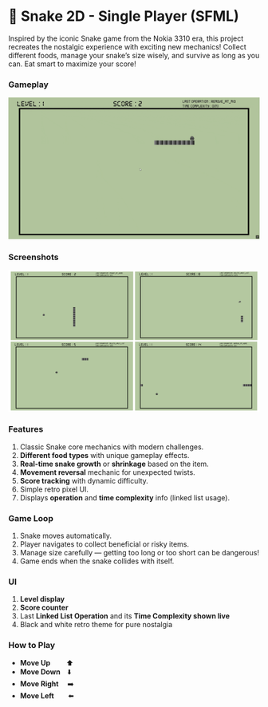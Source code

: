 # 🐍 Snake 2D - Single Player (SFML)
Inspired by the iconic Snake game from the Nokia 3310 era, this project recreates the nostalgic experience with exciting new mechanics! Collect different foods, manage your snake’s size wisely, and survive as long as you can. Eat smart to maximize your score!

### Gameplay

![Image](https://github.com/Imran1720/Linked-List-Snake/blob/960742f939b94dfc32c2a9f7c17bc6fdba312453/Attachments/Gameplay.gif)

### Screenshots

![Image](https://github.com/Imran1720/Linked-List-Snake/blob/0ebe866ed9a9a3c7db54b7967afb561eb5cce0d0/Attachments/Screenshots.png)

### Features
 <ol> <li>Classic Snake core mechanics with modern challenges.</li>

<li><b>Different food types</b> with unique gameplay effects.</li>

<li><b>Real-time snake growth</b> or <b>shrinkage</b> based on the item.</li>

<li><b>Movement reversal</b> mechanic for unexpected twists.</li>

<li><b>Score tracking</b> with dynamic difficulty.</li>

<li>Simple retro pixel UI.</li>

<li>Displays <b>operation</b> and <b>time complexity</b> info (linked list usage).</li></ol>

### Game Loop
 <ol> <li>Snake moves automatically.</li>

  <li>Player navigates to collect beneficial or risky items.</li>

  <li>Manage size carefully — getting too long or too short can be dangerous!</li>

  <li>Game ends when the snake collides with itself.</li>
  </ol>

### UI
<ol> 
  <li> <b>Level display</b></li>
  <li> <b>Score counter</b></li>
  <li> Last <b>Linked List Operation</b> and its <b>Time Complexity shown live </b></li>
  <li>Black and white retro theme for pure nostalgia</li>
</ol>

### How to Play
 <ul> 
  <li><b>Move Up</b>&emsp;&emsp;&nbsp;⬆️</li>
  <li><b>Move Down</b>&emsp;⬇️</li>
  <li><b>Move Right</b>&emsp;&nbsp;➡️</li>
  <li><b>Move Left</b>&emsp;&emsp;⬅️</li>
 </ul>
